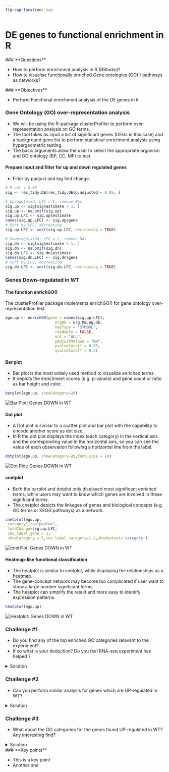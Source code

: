 ```yaml
---
fig-cap-location: top
---
```



# DE genes to functional enrichment in R

<div class="questions">  
### **Questions**

- How to perform enrichment analysis in R (RStudio)?
- How to visualise functionally enriched Gene ontologies (GO) / pathways as networks?
</div>  

<div class="objectives">  
### **Objectives**

- Perform Functional enrichment analysis of the DE genes in `R`
</div> 


### Gene Ontology (GO) over-representation analysis 
- We will be using the R-package clusterProfiler to perform over-representation analysis on GO terms. 
- The tool takes as input a list of significant genes (DEGs in this case) and a background gene list to perform statistical enrichment analysis using hypergeometric testing.
- The basic arguments allow the user to select the appropriate organism and GO ontology (BP, CC, MF) to test.

#### Prepare input and filter for up and down regulated genes
- Filter by padjust and log fold change. 


```r
# P adj < 0.05 
sig <- res_tidy.DE[res_tidy.DE$p.adjusted < 0.05, ]

# Upregulated: LFC > 1, remove NAs
sig.up <- sig[sig$estimate > 1, ]
sig.up <- na.omit(sig.up)
sig.up.LFC <- sig.up$estimate
names(sig.up.LFC) <- sig.up$gene
# Sort by LFC, decreasing
sig.up.LFC <- sort(sig.up.LFC, decreasing = TRUE)

# Downregulated: LFC < 1, remove NAs
sig.dn <- sig[sig$estimate < 1, ]
sig.dn <- na.omit(sig.dn)
sig.dn.LFC <- sig.dn$estimate
names(sig.dn.LFC) <- sig.dn$gene
# Sort by LFC, decreasing
sig.dn.LFC <- sort(sig.dn.LFC, decreasing = TRUE)
```


### Genes Down-regulated in WT

#### The function enrichGO()
The clusterProfiler package implements enrichGO() for gene ontology over-representation test.

```r
ego.up <- enrichGO(gene = names(sig.up.LFC),
                      OrgDb = org.Mm.eg.db, 
                      keyType = 'SYMBOL',
                      readable = FALSE,
                      ont = "ALL",
                      pAdjustMethod = "BH",
                      pvalueCutoff = 0.05, 
                      qvalueCutoff = 0.2)
```

#### Bar plot
- Bar plot is the most widely used method to visualize enriched terms. 
- It depicts the enrichment scores (e.g. p-values) and gene count or ratio as bar height and color.
```r
barplot(ego.up, showCategory=20)
```

![Bar Plot: Genes DOWN in WT](../fig/BarPlot_DownInWT.png) 


#### Dot plot
- A Dot plot is similar to a scatter plot and bar plot with the capability to encode another score as dot size.
- In R the dot plot displays the index (each category) in the vertical axis and the corresponding value in the horizontal axis, so you can see the value of each observation following a horizontal line from the label.
```r
dotplot(ego.up, showCategory=20,font.size = 10)
```


![Dot Plot: Genes DOWN in WT](../fig/DotPlot_DownInWT.png) 

#### cnetplot
- Both the barplot and dotplot only displayed most significant enriched terms, while users may want to know which genes are involved in these significant terms. 
- The cnetplot depicts the linkages of genes and biological concepts (e.g. GO terms or KEGG pathways) as a network.
```r
cnetplot(ego.up, 
 categorySize="pvalue", 
 foldChange=sig.up.LFC,
 cex_label_gene = 1,
 showCategory = 5,cex_label_category=1.2,shadowtext='category')
```
![cnetPlot: Genes DOWN in WT](../fig/cnetPlot_DownInWT.png) 


#### Heatmap-like functional classification
- The heatplot is similar to cnetplot, while displaying the relationships as a heatmap. 
- The gene-concept network may become too complicated if user want to show a large number significant terms. 
- The heatplot can simplify the result and more easy to identify expression patterns.
```r
heatplot(ego.up)
```

![Heatplot: Genes DOWN in WT](../fig/heatMap_DownInWT.png) 


<div class="challenge">

### Challenge #1

- Do you find any of the top enriched GO categories relavant to the experiment?
- If so what is your deduction? Do you feel RNA-seq experiment has helped ?

<details>
<summary>Solution</summary>

My Solution here

</details>
</div>  




<div class="challenge">

### Challenge #2

- Can you perform similar analysis for genes which are UP-regulated in WT?

<details>
<summary>Solution</summary>

##### Genes Up-regulated in WT

```r
ego.dn <- enrichGO(gene = names(sig.dn.LFC),
OrgDb = org.Mm.eg.db, 
keyType = 'SYMBOL',
readable = FALSE,
ont = "ALL",
pAdjustMethod = "BH",
pvalueCutoff = 0.05, 
qvalueCutoff = 0.2)
```

#### Bar plot
```r
barplot(ego.dn, showCategory=20)
```
![Bar Plot: Genes UP in WT](../fig/BarPlot_UpInWT.png) 

#### Dot-plot
```r
dotplot(ego.dn, showCategory=20,font.size = 10)
```
![Dot Plot: Genes UP in WT](../fig/DotPlot_UpInWT.png) 

#### cnetplot
```r
cnetplot(ego.dn, 
 categorySize="pvalue", 
 foldChange=sig.dn.LFC,
 cex_label_gene = 0.7,
 showCategory = 5,cex_label_category=1.5,shadowtext='category')
```
![cnetPlot: Genes UP in WT](../fig/cnetPlot_UpInWT.png) 

#### Heatmap-like functional classification
```r
heatplot(ego.dn)
```
![Heatplot: Genes UP in WT](../fig/heatMap_UpInWT.png) 
</details>
</div>  



<div class="challenge">

### Challenge #3

- What about the GO categories for the genes found UP-regulated in WT? Any interesting find?

<details>
<summary>Solution</summary>

My Solution here

</details>
</div>  


<div class="keypoints">
### **Key points**

- This is a key point
- Another one
</div>